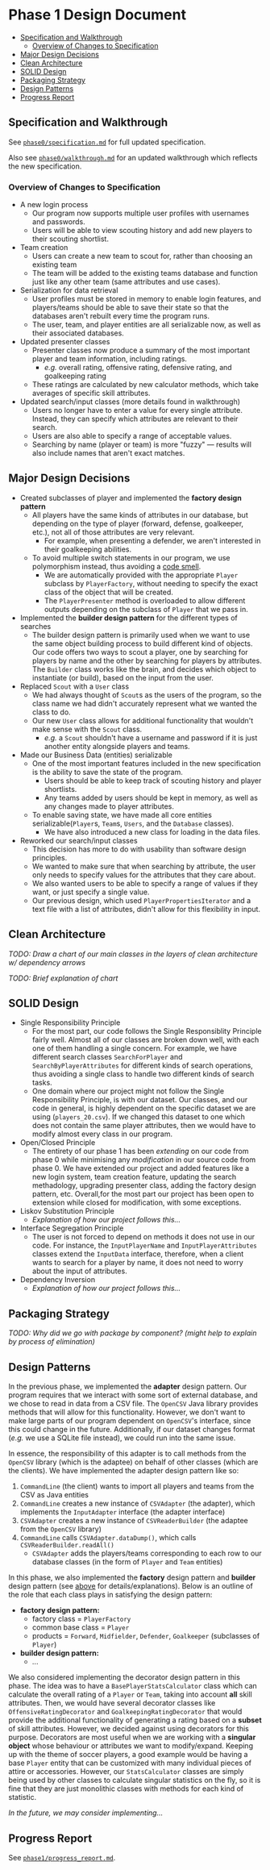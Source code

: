 # Phase 1 Design Document

- [Specification and Walkthrough](#specification-and-walkthrough)
  - [Overview of Changes to Specification](#overview-of-changes-to-specification)
- [Major Design Decisions](#major-design-decisions)
- [Clean Architecture](#clean-architecture)
- [SOLID Design](#solid-design)
- [Packaging Strategy](#packaging-strategy)
- [Design Patterns](#design-patterns)
- [Progress Report](#progress-report)

## Specification and Walkthrough

See [`phase0/specification.md`](https://github.com/CSC207-UofT/course-project-team-scouts/blob/main/phase0/specification.md) for full updated specification.

Also see [`phase0/walkthrough.md`](https://github.com/CSC207-UofT/course-project-team-scouts/blob/main/phase0/walkthrough.md) for an updated walkthrough which reflects the new specification.

### Overview of Changes to Specification

- A new login process
  - Our program now supports multiple user profiles with usernames and passwords.
  - Users will be able to view scouting history and add new players to their scouting shortlist.
- Team creation
  - Users can create a new team to scout for, rather than choosing an existing team
  - The team will be added to the existing teams database and function just like any other team (same attributes and use cases).
- Serialization for data retrieval
  - User profiles must be stored in memory to enable login features, and players/teams should be able to save their state so that the databases aren't rebuilt every time the program runs.
  - The user, team, and player entities are all serializable now, as well as their associated databases.
- Updated presenter classes
  - Presenter classes now produce a summary of the most important player and team information, including ratings.
    - *e.g.* overall rating, offensive rating, defensive rating, and goalkeeping rating
  - These ratings are calculated by new calculator methods, which take averages of specific skill attributes.
- Updated search/input classes (more details found in walkthrough)
  - Users no longer have to enter a value for every single attribute. Instead, they can specify which attributes are relevant to their search.
  - Users are also able to specify a range of acceptable values.
  - Searching by name (player or team) is more "fuzzy" &mdash; results will also include names that aren't exact matches.

## Major Design Decisions

- Created subclasses of player and implemented the **factory design pattern**
  - All players have the same kinds of attributes in our database, but depending on the type of player (forward, defense, goalkeeper, etc.), not all of those attributes are very relevant.
    - For example, when presenting a defender, we aren't interested in their goalkeeping abilities.
  - To avoid multiple switch statements in our program, we use polymorphism instead, thus avoiding a [code smell](https://refactoring.guru/smells/switch-statements).
    - We are automatically provided with the appropriate `Player` subclass by `PlayerFactory`, without needing to specify the exact class of the object that will be created.
    - The `PlayerPresenter` method is overloaded to allow different outputs depending on the subclass of `Player` that we pass in.
- Implemented the **builder design pattern** for the different types of searches
  - The builder design pattern is primarily used when we want to use the same object building process to build different kind of objects. Our code offers two ways to scout a player, one by searching for players by name and the other by searching for players by attributes. The `Builder` class works like the brain, and decides which object to instantiate (or build), based on the input from the user. 
- Replaced `Scout` with a `User` class
  - We had always thought of `Scout`s as the users of the program, so the class name we had didn't accurately represent what we wanted the class to do.
  - Our new `User` class allows for additional functionality that wouldn't make sense with the `Scout` class.
    - *e.g.* a `Scout` shouldn't have a username and password if it is just another entity alongside players and teams.
- Made our Business Data (entities) serializable
  - One of the most important features included in the new specification is the ability to save the state of the program.
    - Users should be able to keep track of scouting history and player shortlists.
    - Any teams added by users should be kept in memory, as well as any changes made to player attributes.
  - To enable saving state, we have made all core entities serializable(`Player`s, `Team`s, `Users`, and the `Database` classes).
    - We have also introduced a new class for loading in the data files.
- Reworked our search/input classes
  - This decision has more to do with usability than software design principles.
  - We wanted to make sure that when searching by attribute, the user only needs to specify values for the attributes that they care about.
  - We also wanted users to be able to specify a range of values if they want, or just specify a single value.
  - Our previous design, which used `PlayerPropertiesIterator` and a text file with a list of attributes, didn't allow for this flexibility in input.

## Clean Architecture

*TODO: Draw a chart of our main classes in the layers of clean architecture w/ dependency arrows*

*TODO: Brief explanation of chart*

## SOLID Design

- Single Responsibility Principle
  - For the most part, our code follows the Single Responsiblity Principle fairly well. Almost all of our classes are broken down well, with each one of them handling a single concern. For example, we have different search classes `SearchForPlayer` and `SearchByPlayerAttributes` for different kinds of search operations, thus avoiding a single class to handle two different kinds of search tasks. 
  - One domain where our project might not follow the Single Responsibility Principle, is with our dataset. Our classes, and our code in general, is highly dependent on the specific dataset we are using (`players_20.csv`). If we changed this dataset to one which does not contain the same player attributes, then we would have to modify almost every class in our program.
- Open/Closed Principle
  - The entirety of our phase 1 has been *extending* on our code from phase 0 while minimising any *modification* in our source code from phase 0. We have extended our project and added features like a new login system, team creation feature, updating the search methadology, upgrading presenter class, adding the factory design pattern, etc. Overall,for the most part our project has been open to extension while closed for modification, with some exceptions. 
- Liskov Substitution Principle
  - *Explanation of how our project follows this...*
- Interface Segregation Principle
  - The user is not forced to depend on methods it does not use in our code. For instance, the `InputPlayerName` and `InputPlayerAttributes` classes extend the `InputData` interface, therefore, when a client wants to search for a player by name, it does not need to worry about the input of attributes.
- Dependency Inversion
  - *Explanation of how our project follows this...*

## Packaging Strategy

*TODO: Why did we go with package by component? (might help to explain by process of elimination)*

## Design Patterns

In the previous phase, we implemented the **adapter** design pattern. 
Our program requires that we interact with some sort of external database, and we chose to read in data from a CSV file. 
The `OpenCSV` Java library provides methods that will allow for this functionality. 
However, we don't want to make large parts of our program dependent on `OpenCSV`'s interface, since this could change in the future. 
Additionally, if our dataset changes format (*e.g.* we use a SQLite file instead), we could run into the same issue.

In essence, the responsibility of this adapter is to call methods from the `OpenCSV` library (which is the adaptee) on behalf of other classes (which are the clients). We have implemented the adapter design pattern like so:

1. `CommandLine` (the client) wants to import all players and teams from the CSV as Java entities
2. `CommandLine` creates a new instance of `CSVAdapter` (the adapter), which implements the `InputAdapter` interface (the adapter interface)
3. `CSVAdapter` creates a new instance of `CSVReaderBuilder` (the adaptee from the `OpenCSV` library)
4. `CommandLine` calls `CSVAdapter.dataDump()`, which calls `CSVReaderBuilder.readAll()`
	- `CSVAdapter` adds the players/teams corresponding to each row to our database classes (in the form of `Player` and `Team` entities)

In this phase, we also implemented the **factory** design pattern and **builder** design pattern (see [above](#major-design-decisions) for details/explanations). 
Below is an outline of the role that each class plays in satisfying the design pattern:

- **factory design pattern:**
  - factory class = `PlayerFactory`
  - common base class = `Player`
  - products = `Forward`, `Midfielder`, `Defender`, `Goalkeeper` (subclasses of `Player`)
- **builder design pattern:**
  - *...*

We also considered implementing the decorator design pattern in this phase.
The idea was to have a `BasePlayerStatsCalculator` class which can calculate the overall rating of a `Player` or `Team`, taking into account **all** skill attributes.
Then, we would have several decorator classes like `OffensiveRatingDecorator` and `GoalkeepingRatingDecorator` that would provide the additional functionality of generating a rating based on a **subset** of skill attributes.
However, we decided against using decorators for this purpose.
Decorators are most useful when we are working with a **singular object** whose behaviour or attributes we want to modify/expand. 
Keeping up with the theme of soccer players, a good example would be having a base `Player` entity that can be customized with many individual pieces of attire or accessories.
However, our `StatsCalculator` classes are simply being used by other classes to calculate singular statistics on the fly, 
so it is fine that they are just monolithic classes with methods for each kind of statistic. 

*In the future, we may consider implementing...*

## Progress Report

See [`phase1/progress_report.md`](https://github.com/CSC207-UofT/course-project-team-scouts/blob/main/phase1/progress_report.md).
